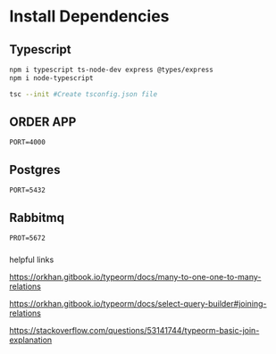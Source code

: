 # Install Dependencies


## Typescript

```bash
npm i typescript ts-node-dev express @types/express
npm i node-typescript

tsc --init #Create tsconfig.json file
```
## ORDER APP
```
PORT=4000
```

## Postgres
```
PORT=5432
```

## Rabbitmq
```
PROT=5672
```


###
helpful links

https://orkhan.gitbook.io/typeorm/docs/many-to-one-one-to-many-relations

https://orkhan.gitbook.io/typeorm/docs/select-query-builder#joining-relations

https://stackoverflow.com/questions/53141744/typeorm-basic-join-explanation